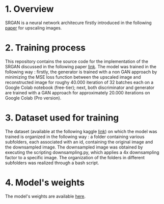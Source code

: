 # 1. Overview
SRGAN is a neural network architecure firstly introduced in the following [paper](https://arxiv.org/pdf/1609.04802.pdf) for upscaling images.

# 2. Training process
This repository contains the source code for the implementation of the SRGAN discussed in the following paper [link](https://arxiv.org/pdf/1609.04802.pdf).
The model was trained in the following way : firstly, the generator is trained with a non GAN approach by minimizing the MSE loss function between the upscaled
image and reconstructed image for roughy 40.000 iteration of 32 batches each on a Google Colab notebook (free-tier); next, both discriminator and generator are
trained with a GAN approach for approximately 20.000 iterations on Google Colab (Pro version).

# 3. Dataset used for training
The dataset (available at the following kaggle [link](https://www.kaggle.com/datasets/scribbless/another-anime-face-dataset)) on which the model was trained is organized in the following way : a folder containing various subfolders, each associated with an id, containing the original image and the downsampled image. The downsampled image was obtained by executing the scripting downsampling.py, which applies a 4x downsampling factor to a specific image. The organization of the folders in different subfolders was realized through a bash script. 

# 4. Model's weights
The model's weights are available [here](https://drive.google.com/drive/folders/19cR8VSN6P2UcbtXPvNtt5GZuDMdFJ_QL?usp=sharing).
